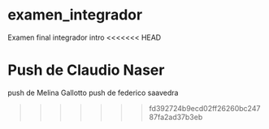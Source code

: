 # examen_integrador
Examen final integrador intro
<<<<<<< HEAD




Push de Claudio Naser
=======
push de Melina Gallotto
push de federico saavedra 
>>>>>>> fd392724b9ecd02ff26260bc24787fa2ad37b3eb
